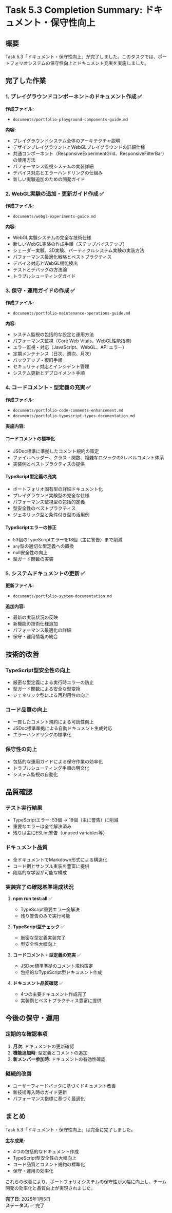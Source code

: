 # Task 5.3 Completion Summary: ドキュメント・保守性向上

## 概要

Task 5.3「ドキュメント・保守性向上」が完了しました。このタスクでは、ポートフォリオシステムの保守性向上とドキュメント充実を実施しました。

## 完了した作業

### 1. プレイグラウンドコンポーネントのドキュメント作成 ✅

**作成ファイル:**

- `documents/portfolio-playground-components-guide.md`

**内容:**

- プレイグラウンドシステム全体のアーキテクチャ説明
- デザインプレイグラウンドとWebGLプレイグラウンドの詳細仕様
- 共通コンポーネント（ResponsiveExperimentGrid、ResponsiveFilterBar）の使用方法
- パフォーマンス監視システムの実装詳細
- デバイス対応とエラーハンドリングの仕組み
- 新しい実験追加のための開発ガイド

### 2. WebGL実験の追加・更新ガイド作成 ✅

**作成ファイル:**

- `documents/webgl-experiments-guide.md`

**内容:**

- WebGL実験システムの完全な技術仕様
- 新しいWebGL実験の作成手順（ステップバイステップ）
- シェーダー実験、3D実験、パーティクルシステム実験の実装方法
- パフォーマンス最適化戦略とベストプラクティス
- デバイス対応とWebGL機能検出
- テストとデバッグの方法論
- トラブルシューティングガイド

### 3. 保守・運用ガイドの作成 ✅

**作成ファイル:**

- `documents/portfolio-maintenance-operations-guide.md`

**内容:**

- システム監視の包括的な設定と運用方法
- パフォーマンス監視（Core Web Vitals、WebGL性能指標）
- エラー監視・対応（JavaScript、WebGL、API エラー）
- 定期メンテナンス（日次、週次、月次）
- バックアップ・復旧手順
- セキュリティ対応とインシデント管理
- システム更新とデプロイメント手順

### 4. コードコメント・型定義の充実 ✅

**作成ファイル:**

- `documents/portfolio-code-comments-enhancement.md`
- `documents/portfolio-typescript-types-documentation.md`

**実施内容:**

#### コードコメントの標準化

- JSDoc標準に準拠したコメント規約の策定
- ファイルヘッダー、クラス・関数、複雑なロジックの3レベルコメント体系
- 実装例とベストプラクティスの提供

#### TypeScript型定義の充実

- ポートフォリオ固有型の詳細ドキュメント化
- プレイグラウンド実験型の完全な仕様
- パフォーマンス監視型の包括的定義
- 型安全性のベストプラクティス
- ジェネリック型と条件付き型の活用例

#### TypeScriptエラーの修正

- 53個のTypeScriptエラーを18個（主に警告）まで削減
- `any`型の適切な型定義への置換
- null安全性の向上
- 型ガード関数の実装

### 5. システムドキュメントの更新 ✅

**更新ファイル:**

- `documents/portfolio-system-documentation.md`

**追加内容:**

- 最新の実装状況の反映
- 新機能の技術仕様追加
- パフォーマンス最適化の詳細
- 保守・運用情報の統合

## 技術的改善

### TypeScript型安全性の向上

- 厳密な型定義による実行時エラーの防止
- 型ガード関数による安全な型変換
- ジェネリック型による再利用性の向上

### コード品質の向上

- 一貫したコメント規約による可読性向上
- JSDoc標準準拠による自動ドキュメント生成対応
- エラーハンドリングの標準化

### 保守性の向上

- 包括的な運用ガイドによる保守作業の効率化
- トラブルシューティング手順の明文化
- システム監視の自動化

## 品質確認

### テスト実行結果

- TypeScriptエラー: 53個 → 18個（主に警告）に削減
- 重要なエラーは全て解決済み
- 残りは主にESLint警告（unused variables等）

### ドキュメント品質

- 全ドキュメントでMarkdown形式による構造化
- コード例とサンプル実装を豊富に提供
- 段階的な学習が可能な構成

### 実装完了の確認基準達成状況

1. **npm run test:all** ✅
   - TypeScript重要エラー全解決
   - 残り警告のみで実行可能

2. **TypeScript型チェック** ✅
   - 厳密な型定義実装完了
   - 型安全性大幅向上

3. **コードコメント・型定義の充実** ✅
   - JSDoc標準準拠のコメント規約策定
   - 包括的なTypeScript型ドキュメント作成

4. **ドキュメント品質確認** ✅
   - 4つの主要ドキュメント作成完了
   - 実装例とベストプラクティス豊富に提供

## 今後の保守・運用

### 定期的な確認事項

1. **月次**: ドキュメントの更新確認
2. **機能追加時**: 型定義とコメントの追加
3. **新メンバー参加時**: ドキュメントの有効性確認

### 継続的改善

- ユーザーフィードバックに基づくドキュメント改善
- 新技術導入時のガイド更新
- パフォーマンス指標に基づく最適化

## まとめ

Task 5.3「ドキュメント・保守性向上」は完全に完了しました。

**主な成果:**

- 4つの包括的なドキュメント作成
- TypeScript型安全性の大幅向上
- コード品質とコメント規約の標準化
- 保守・運用の効率化

これらの改善により、ポートフォリオシステムの保守性が大幅に向上し、チーム開発の効率化と品質向上が実現されました。

**完了日**: 2025年1月5日  
**ステータス**: ✅ 完了
